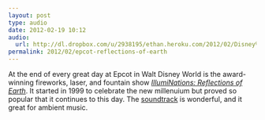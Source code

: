 ```yaml
---
layout: post
type: audio
date: 2012-02-19 10:12
audio: 
  url: http://dl.dropbox.com/u/2938195/ethan.heroku.com/2012/02/Disney%20Parks%20-%20Reflections%20of%20Earth.mp3
permalink: 2012/02/epcot-reflections-of-earth
---
```


At the end of every great day at Epcot in Walt Disney World is the award-winning fireworks, laser, and fountain show [_IllumiNations: Reflections of Earth_](http://en.wikipedia.org/wiki/IllumiNations:_Reflections_of_Earth). It started in 1999 to celebrate the new millenuium but proved so popular that it continues to this day. The [soundtrack](http://www.amazon.com/Walt-Disney-World-Millennium-Celebration/dp/B00001WRO3/ref=sr_1_1?ie=UTF8&qid=1329664618&sr=8-1) is wonderful, and it great for ambient music.
